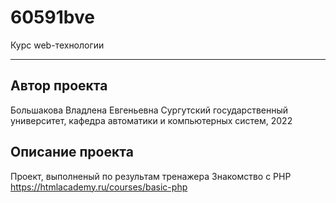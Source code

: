 # 60591bve
Курс web-технологии
***
## Автор проекта
  Большакова Владлена Евгеньевна
    Сургутский государственный университет, кафедра автоматики и компьютерных систем, 2022
## Описание проекта
Проект, выполненый по результам тренажера Знакомство с PHP https://htmlacademy.ru/courses/basic-php
